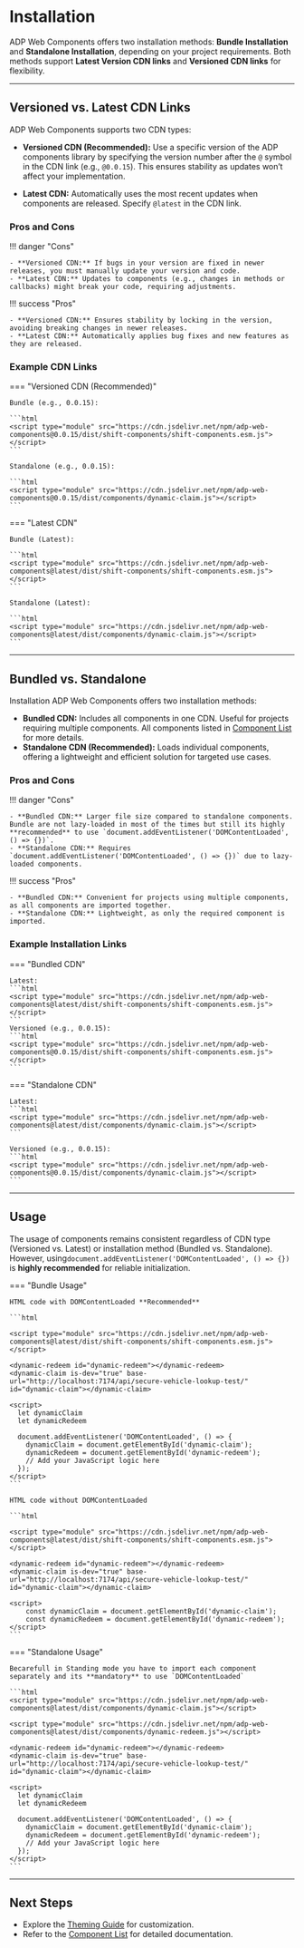 # Installation

ADP Web Components offers two installation methods: **Bundle Installation** and **Standalone Installation**, depending on your project requirements. Both methods support **Latest Version CDN links** and **Versioned CDN links** for flexibility.

---

## Versioned vs. Latest CDN Links

ADP Web Components supports two CDN types:

- **Versioned CDN (Recommended):**
  Use a specific version of the ADP components library by specifying the version number after the `@` symbol in the CDN link (e.g., `@0.0.15`). This ensures stability as updates won’t affect your implementation.

- **Latest CDN:**
  Automatically uses the most recent updates when components are released. Specify `@latest` in the CDN link.

### Pros and Cons

!!! danger "Cons"

    - **Versioned CDN:** If bugs in your version are fixed in newer releases, you must manually update your version and code.
    - **Latest CDN:** Updates to components (e.g., changes in methods or callbacks) might break your code, requiring adjustments.

!!! success "Pros"

    - **Versioned CDN:** Ensures stability by locking in the version, avoiding breaking changes in newer releases.
    - **Latest CDN:** Automatically applies bug fixes and new features as they are released.

### Example CDN Links

=== "Versioned CDN (Recommended)"

    Bundle (e.g., 0.0.15):

    ```html
    <script type="module" src="https://cdn.jsdelivr.net/npm/adp-web-components@0.0.15/dist/shift-components/shift-components.esm.js"></script>
    ```

    Standalone (e.g., 0.0.15):

    ```html
    <script type="module" src="https://cdn.jsdelivr.net/npm/adp-web-components@0.0.15/dist/components/dynamic-claim.js"></script>
    ```

=== "Latest CDN"

    Bundle (Latest):

    ```html
    <script type="module" src="https://cdn.jsdelivr.net/npm/adp-web-components@latest/dist/shift-components/shift-components.esm.js"></script>
    ```

    Standalone (Latest):

    ```html
    <script type="module" src="https://cdn.jsdelivr.net/npm/adp-web-components@latest/dist/components/dynamic-claim.js"></script>
    ```

---

## Bundled vs. Standalone

Installation ADP Web Components offers two installation methods:

- **Bundled CDN:** Includes all components in one CDN. Useful for projects requiring multiple components. All components listed in [Component List](components/components-list.md) for more details.
- **Standalone CDN (Recommended):** Loads individual components, offering a lightweight and efficient solution for targeted use cases.

### Pros and Cons

!!! danger "Cons"

    - **Bundled CDN:** Larger file size compared to standalone components. Bundle are not lazy-loaded in most of the times but still its highly **recommended** to use `document.addEventListener('DOMContentLoaded', () => {})`.
    - **Standalone CDN:** Requires `document.addEventListener('DOMContentLoaded', () => {})` due to lazy-loaded components.

!!! success "Pros"

    - **Bundled CDN:** Convenient for projects using multiple components, as all components are imported together.
    - **Standalone CDN:** Lightweight, as only the required component is imported.

### Example Installation Links

=== "Bundled CDN"

    Latest:
    ```html
    <script type="module" src="https://cdn.jsdelivr.net/npm/adp-web-components@latest/dist/shift-components/shift-components.esm.js"></script>
    ```
    Versioned (e.g., 0.0.15):
    ```html
    <script type="module" src="https://cdn.jsdelivr.net/npm/adp-web-components@0.0.15/dist/shift-components/shift-components.esm.js"></script>
    ```

=== "Standalone CDN"

    Latest:
    ```html
    <script type="module" src="https://cdn.jsdelivr.net/npm/adp-web-components@latest/dist/components/dynamic-claim.js"></script>
    ```

    Versioned (e.g., 0.0.15):
    ```html
    <script type="module" src="https://cdn.jsdelivr.net/npm/adp-web-components@0.0.15/dist/components/dynamic-claim.js"></script>
    ```

---

## Usage

The usage of components remains consistent regardless of CDN type (Versioned vs. Latest) or installation method (Bundled vs. Standalone). However, using`document.addEventListener('DOMContentLoaded', () => {})` is **highly recommended** for reliable initialization.

=== "Bundle Usage"

    HTML code with DOMContentLoaded **Recommended**

    ```html

    <script type="module" src="https://cdn.jsdelivr.net/npm/adp-web-components@latest/dist/shift-components/shift-components.esm.js"></script>

    <dynamic-redeem id="dynamic-redeem"></dynamic-redeem>
    <dynamic-claim is-dev="true" base-url="http://localhost:7174/api/secure-vehicle-lookup-test/" id="dynamic-claim"></dynamic-claim>

    <script>
      let dynamicClaim
      let dynamicRedeem

      document.addEventListener('DOMContentLoaded', () => {
        dynamicClaim = document.getElementById('dynamic-claim');
        dynamicRedeem = document.getElementById('dynamic-redeem');
        // Add your JavaScript logic here
      });
    </script>
    ```

    HTML code without DOMContentLoaded

    ```html

    <script type="module" src="https://cdn.jsdelivr.net/npm/adp-web-components@latest/dist/shift-components/shift-components.esm.js"></script>

    <dynamic-redeem id="dynamic-redeem"></dynamic-redeem>
    <dynamic-claim is-dev="true" base-url="http://localhost:7174/api/secure-vehicle-lookup-test/" id="dynamic-claim"></dynamic-claim>

    <script>
        const dynamicClaim = document.getElementById('dynamic-claim');
        const dynamicRedeem = document.getElementById('dynamic-redeem');
    </script>
    ```

=== "Standalone Usage"

    Becarefull in Standing mode you have to import each component separately and its **mandatory** to use `DOMContentLoaded`

    ```html
    <script type="module" src="https://cdn.jsdelivr.net/npm/adp-web-components@latest/dist/components/dynamic-claim.js"></script>

    <script type="module" src="https://cdn.jsdelivr.net/npm/adp-web-components@latest/dist/components/dynamic-redeem.js"></script>

    <dynamic-redeem id="dynamic-redeem"></dynamic-redeem>
    <dynamic-claim is-dev="true" base-url="http://localhost:7174/api/secure-vehicle-lookup-test/" id="dynamic-claim"></dynamic-claim>

    <script>
      let dynamicClaim
      let dynamicRedeem

      document.addEventListener('DOMContentLoaded', () => {
        dynamicClaim = document.getElementById('dynamic-claim');
        dynamicRedeem = document.getElementById('dynamic-redeem');
        // Add your JavaScript logic here
      });
    </script>
    ```

---

## Next Steps

- Explore the [Theming Guide](theming.md) for customization.
- Refer to the [Component List](components/components-list.md) for detailed documentation.
